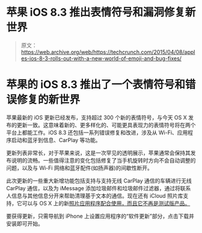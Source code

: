 # 苹果 iOS 8.3 推出表情符号和漏洞修复新世界 

> 原文：<https://web.archive.org/web/https://techcrunch.com/2015/04/08/apples-ios-8-3-rolls-out-with-a-new-world-of-emoji-and-bug-fixes/>

# 苹果的 iOS 8.3 推出了一个表情符号和错误修复的新世界

苹果最新的 iOS 更新已经发布，支持超过 300 个新的表情符号，与今天 OS X 发布的更新一致。这意味着新的、更多样化的、可能更具表现力的表情符号将在两个平台上都能工作。iOS 8.3 还包括一系列错误修复和改进，涉及从 Wi-Fi、应用程序启动和蓝牙到信息、CarPlay 等功能。

更新列表非常长，对于苹果来说，这是一次罕见的透明展示，苹果通常会保持其发布说明的流畅。一些值得注意的变化包括修复了当手机旋转时方向不会自动调整的问题，以及与 Wi-Fi 网络和蓝牙配件(如扬声器)的间歇性断开。

此次更新的一些重大新增功能包括支持与支持无线 CarPlay 通信的车辆进行无线 CarPlay 通信，以及为 iMessage 添加垃圾邮件和垃圾邮件过滤器，通过将联系人信息与其他信息分开来帮助清理基于文本的通信。现在还有 iCloud 照片库支持，它可以与 OS X 上的新[照片应用程序配合使用，而且它不再是测试版产品。](https://web.archive.org/web/20230129081733/https://techcrunch.com/2015/04/08/photos-for-os-x-review/)

要获得更新，只需导航到 iPhone 上设置应用程序的“软件更新”部分，点击下载并安装即可开始。